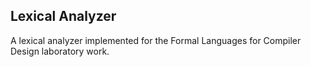 ## Lexical Analyzer 
A lexical analyzer implemented for the Formal Languages for Compiler Design laboratory work.
